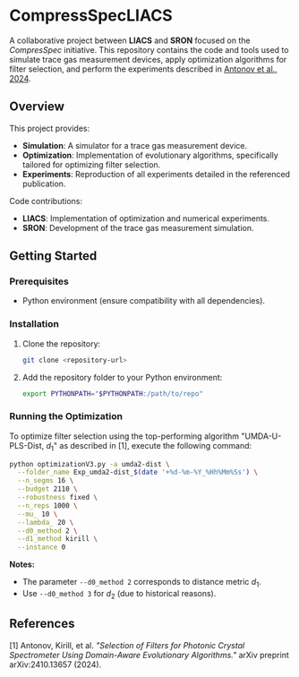 # CompressSpecLIACS

A collaborative project between **LIACS** and **SRON** focused on the *CompresSpec* initiative. This repository contains the code and tools used to simulate trace gas measurement devices, apply optimization algorithms for filter selection, and perform the experiments described in [Antonov et al., 2024](#references).  

## Overview

This project provides:
- **Simulation**: A simulator for a trace gas measurement device.  
- **Optimization**: Implementation of evolutionary algorithms, specifically tailored for optimizing filter selection.  
- **Experiments**: Reproduction of all experiments detailed in the referenced publication.  

Code contributions:
- **LIACS**: Implementation of optimization and numerical experiments.  
- **SRON**: Development of the trace gas measurement simulation.  

## Getting Started

### Prerequisites

- Python environment (ensure compatibility with all dependencies).  

### Installation

1. Clone the repository:  
   ```bash
   git clone <repository-url>
   ```
2. Add the repository folder to your Python environment:  
   ```bash
   export PYTHONPATH="$PYTHONPATH:/path/to/repo"
   ```

### Running the Optimization

To optimize filter selection using the top-performing algorithm "UMDA-U-PLS-Dist, $d_1$" as described in [1], execute the following command:  

```bash
python optimizationV3.py -a umda2-dist \
  --folder_name Exp_umda2-dist_$(date '+%d-%m-%Y_%Hh%Mm%Ss') \
  --n_segms 16 \
  --budget 2110 \
  --robustness fixed \
  --n_reps 1000 \
  --mu_ 10 \
  --lambda_ 20 \
  --d0_method 2 \
  --d1_method kirill \
  --instance 0  
```

**Notes:**  
- The parameter `--d0_method 2` corresponds to distance metric $d_1$.  
- Use `--d0_method 3` for $d_2$ (due to historical reasons).  

## References

[1] Antonov, Kirill, et al. *"Selection of Filters for Photonic Crystal Spectrometer Using Domain-Aware Evolutionary Algorithms."* arXiv preprint arXiv:2410.13657 (2024).  
